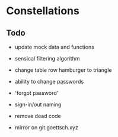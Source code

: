 # Constellations

## Todo

- update mock data and functions
- sensical filtering algorithm
- change table row hamburger to triangle

- ability to change passwords
- 'forgot password'
- sign-in/out naming
- remove dead code
- mirror on git.goettsch.xyz

